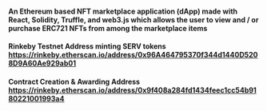 #### An Ethereum based NFT marketplace application (dApp) made with React, Solidity, Truffle, and web3.js which allows the user to view and / or purchase ERC721 NFTs from among the marketplace items

#### Rinkeby Testnet Address minting SERV tokens https://rinkeby.etherscan.io/address/0x96A464795370f344d1440D5208D9A60Ae929ab01
#### Contract Creation & Awarding Address https://rinkeby.etherscan.io/address/0x9f408a284fd1434feec1cc54b9180221001993a4
